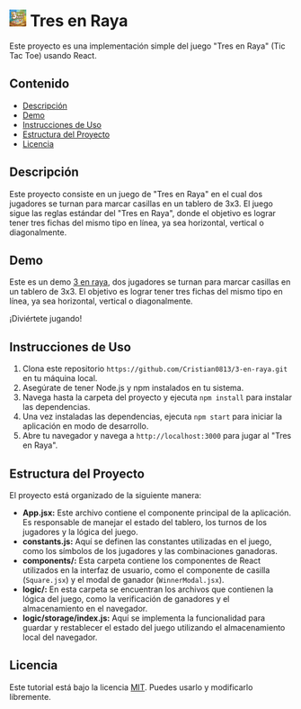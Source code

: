 # <img src="./public/3-en-raya.jpg" alt="Logo" width="30"> Tres en Raya  

Este proyecto es una implementación simple del juego "Tres en Raya" (Tic Tac Toe) usando React.


## Contenido

- [Descripción](#descripción)
- [Demo](#demo)
- [Instrucciones de Uso](#instrucciones-de-uso)
- [Estructura del Proyecto](#estructura-del-proyecto)
- [Licencia](#licencia)

## Descripción

Este proyecto consiste en un juego de "Tres en Raya" en el cual dos jugadores se turnan para marcar casillas en un tablero de 3x3. El juego sigue las reglas estándar del "Tres en Raya", donde el objetivo es lograr tener tres fichas del mismo tipo en línea, ya sea horizontal, vertical o diagonalmente.

## Demo

Este es un demo [3 en raya](https://3-en-raya-nu.vercel.app/), dos jugadores se turnan para marcar casillas en un tablero de 3x3. El objetivo es lograr tener tres fichas del mismo tipo en línea, ya sea horizontal, vertical o diagonalmente.

¡Diviértete jugando!

## Instrucciones de Uso

1. Clona este repositorio `https://github.com/Cristian0813/3-en-raya.git` en tu máquina local.
2. Asegúrate de tener Node.js y npm instalados en tu sistema.
3. Navega hasta la carpeta del proyecto y ejecuta `npm install` para instalar las dependencias.
4. Una vez instaladas las dependencias, ejecuta `npm start` para iniciar la aplicación en modo de desarrollo.
5. Abre tu navegador y navega a `http://localhost:3000` para jugar al "Tres en Raya".

## Estructura del Proyecto

El proyecto está organizado de la siguiente manera:

- **App.jsx:** Este archivo contiene el componente principal de la aplicación. Es responsable de manejar el estado del tablero, los turnos de los jugadores y la lógica del juego.
- **constants.js:** Aquí se definen las constantes utilizadas en el juego, como los símbolos de los jugadores y las combinaciones ganadoras.
- **components/:** Esta carpeta contiene los componentes de React utilizados en la interfaz de usuario, como el componente de casilla (`Square.jsx`) y el modal de ganador (`WinnerModal.jsx`).
- **logic/:** En esta carpeta se encuentran los archivos que contienen la lógica del juego, como la verificación de ganadores y el almacenamiento en el navegador.
- **logic/storage/index.js:** Aquí se implementa la funcionalidad para guardar y restablecer el estado del juego utilizando el almacenamiento local del navegador.

## Licencia

Este tutorial está bajo la licencia [MIT](https://github.com/Cristian0813/3-en-raya/blob/main/LICENSE). Puedes usarlo y modificarlo libremente.

